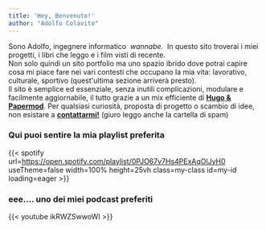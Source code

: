 ```yaml
---
title: 'Hey, Benvenuto!'
author: "Adolfo Colavito"
---
```


Sono Adolfo, ingegnere informatico  <a href="/esami/" style="text-decoration: none; background-color: var(--code-bg); color: var(--primary); padding: 2px 4px; border-radius: 3px;"><em>wannabe.</em></a>
In questo sito troverai i miei progetti, i libri che leggo e i film visti di recente.  
Non solo quindi un sito portfolio ma uno spazio ibrido dove potrai capire cosa mi piace fare nei vari contesti che occupano la mia vita: lavorativo, culturale, sportivo (quest'ultima sezione arriverà presto).  
Il sito è semplice ed essenziale, senza inutili complicazioni, modulare e facilmente aggiornabile, il tutto grazie a un mix efficiente di <a href="/progetti/aboutsite" style="color: var(--primary); font-weight: bold;">Hugo & Papermod</a>.
Per qualsiasi curiosità, proposta di progetto o scambio di idee, non esistare a <a href="/it/contacts" style="color: var(--primary); font-weight: bold;">contattarmi!</a> (giuro leggo anche la cartella di spam)

### Qui puoi sentire la mia playlist preferita
{{< spotify url=https://open.spotify.com/playlist/0PJO67v7Hs4PExAqOlJyH0
 useTheme=false
 width=100%
 height=25vh
 class=my-class
 id=my-id
 loading=eager >}}

### eee.... uno dei miei podcast preferiti
{{< youtube ikRWZSwwoWI >}}